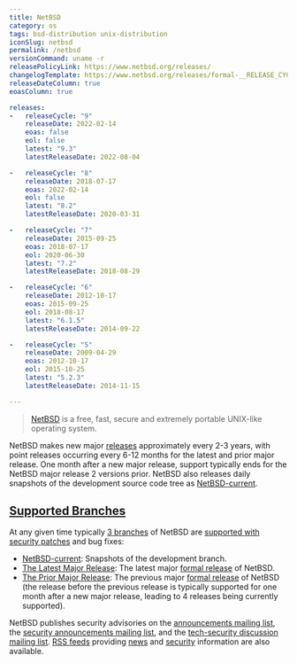 ```yaml
---
title: NetBSD
category: os
tags: bsd-distribution unix-distribution
iconSlug: netbsd
permalink: /netbsd
versionCommand: uname -r
releasePolicyLink: https://www.netbsd.org/releases/
changelogTemplate: https://www.netbsd.org/releases/formal-__RELEASE_CYCLE__/NetBSD-__LATEST__.html
releaseDateColumn: true
eoasColumn: true

releases:
-   releaseCycle: "9"
    releaseDate: 2022-02-14
    eoas: false
    eol: false
    latest: "9.3"
    latestReleaseDate: 2022-08-04

-   releaseCycle: "8"
    releaseDate: 2018-07-17
    eoas: 2022-02-14
    eol: false
    latest: "8.2"
    latestReleaseDate: 2020-03-31

-   releaseCycle: "7"
    releaseDate: 2015-09-25
    eoas: 2018-07-17
    eol: 2020-06-30
    latest: "7.2"
    latestReleaseDate: 2018-08-29

-   releaseCycle: "6"
    releaseDate: 2012-10-17
    eoas: 2015-09-25
    eol: 2018-08-17
    latest: "6.1.5"
    latestReleaseDate: 2014-09-22

-   releaseCycle: "5"
    releaseDate: 2009-04-29
    eoas: 2012-10-17
    eol: 2015-10-25
    latest: "5.2.3"
    latestReleaseDate: 2014-11-15

---
```


> [NetBSD](https://www.netbsd.org/) is a free, fast, secure and extremely portable UNIX-like
> operating system.

NetBSD makes new major [releases](https://www.netbsd.org/releases/) approximately every 2-3 years,
with point releases occurring every 6-12 months for the latest and prior major release. One month
after a new major release, support typically ends for the NetBSD major release 2 versions prior.
NetBSD also releases daily snapshots of the development source code tree as
[NetBSD-current][current].

## [Supported Branches](https://releng.netbsd.org/ "NetBSD Release Engineering Status Site")

At any given time typically [3 branches](https://www.netbsd.org/releases/release-map.html#maintenance "NetBSD Maintenance Branches")
of NetBSD are [supported with security patches](https://www.netbsd.org/support/security/ "Security and NetBSD")
and bug fixes:

* [NetBSD-current][current]: Snapshots of the development branch.
* [The Latest Major Release](https://www.netbsd.org/releases/#formal "NetBSD Latest Formal Release"):
  The latest major [formal release][formal] of NetBSD.
* [The Prior Major Release](https://www.netbsd.org/releases/#supported "NetBSD Supported Releases"):
  The previous major [formal release][formal] of NetBSD (the release before the previous release is
  typically supported for one month after a new major release, leading to 4 releases being currently
  supported).

NetBSD publishes security advisories on the
[announcements mailing list](https://www.netbsd.org/mailinglists/#netbsd-announce "General NetBSD Announcements Mailing List"),
the [security announcements mailing list](https://www.netbsd.org/mailinglists/#security-announce "Announcements of NetBSD Security Advisories"),
and the [tech-security discussion mailing list](https://www.netbsd.org/mailinglists/#tech-security "NetBSD Security Discussion Mailing List").
[RSS feeds](https://netbsd.org/changes/rss.html "NetBSD RSS Feeds") providing
[news](https://www.netbsd.org/changes/rss-netbsd.xml "NetBSD News RSS Feed") and
[security](https://www.netbsd.org/support/security/rss-advisories.xml "NetBSD Security RSS Feed")
information are also available.

[formal]: https://www.netbsd.org/releases/formal.html "NetBSD Formal Releases"
[current]: https://www.netbsd.org/releases/current.html "NetBSD-current"
